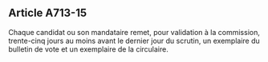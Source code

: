 Article A713-15
----
Chaque candidat ou son mandataire remet, pour validation à la commission,
trente-cinq jours au moins avant le dernier jour du scrutin, un exemplaire du
bulletin de vote et un exemplaire de la circulaire.
